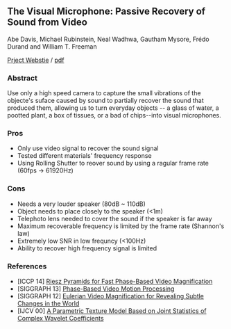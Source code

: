 ## The Visual Microphone: Passive Recovery of Sound from Video

Abe Davis, Michael Rubinstein,	Neal Wadhwa,	Gautham Mysore,	Frédo Durand and	William T. Freeman

[Prject Webstie](http://people.csail.mit.edu/mrub/VisualMic/) / [pdf](http://people.csail.mit.edu/mrub/papers/VisualMic_SIGGRAPH2014.pdf)

### Abstract
Use only a high speed camera to capture the small vibrations of the objecte's suface caused by sound to partially recover the sound that produced them, allowing us to turn everyday objects -- a glass of water, a pootted plant, a box of tissues, or a bad of chips--into visual microphones.

### Pros
- Only use video signal to recover the sound signal
- Tested different materials' frequency response
- Using Rolling Shutter to reover sound by using a ragular frame rate (60fps -> 61920Hz)

### Cons
- Needs a very louder speaker  (80dB ~ 110dB)
- Object needs to place closely to the speaker (<1m)
- Telephoto lens needed to cover the sound if the speaker is far away
- Maximum recoverable frequency is limited by the frame rate (Shannon's law)
- Extremely low SNR in low frequncy (<100Hz)
- Ability to recover high frequency signal is limited

### References
- [ICCP 14] [Riesz Pyramids for Fast Phase-Based Video Magnification](../ICCP/%5B2014%5DRiesz%20Pyramids%20for%20Fast%20Phase-Based%20Video%20Magnification.md)
- [SIGGRAPH 13] [Phase-Based Video Motion Processing](%5B2013%5DPhase-Based_Video_Motion_Processing.md)
- [SIGGRAPH 12] [Eulerian Video Magnification for Revealing Subtle Changes in the World](%5B2012%5DEulerian_Video_Magnification_for_Revealing_Subtle_Changes_in_the_World.md)
- [IJCV 00] [A Parametric Texture Model Based on Joint Statistics
of Complex Wavelet Coefficients](../IJCV/%5B2000%5DA_Parametric_Texture_Model_Based_on_Joint_Statistics%20of%20Complex%20Wavelet_Coefficients.md) 
